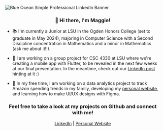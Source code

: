 ![Blue Ocean Simple Professional LinkedIn Banner](https://user-images.githubusercontent.com/81037163/178507560-fe8d4b08-ae99-4dfc-8c83-f31294736ff7.png)

### <div align="center">👋 Hi there, I'm Maggie!</div>

- 📚 I'm currently a Junior at LSU in the Ogden Honors College (set to graduate in May 2024), majoring in Computer Science with a Second Discipline concentration in Mathematics and a minor in Mathematics (ask me about it!!).

- 🔭 I am working on a group project for CSC 4330 at LSU where we're creating a mobile app with Flutter, to be revealed in the next few weeks at our final presentation. In the meantime, check out our [LinkedIn post](https://www.linkedin.com/posts/maggiestewart225_industry-activity-6997605501874180096-V0le?utm_source=share&utm_medium=member_desktop) hinting at it :)

- 🌱 In my free time, I am working on a data analytics project to track Amazon spending trends in my family, developing my [personal website](https://maggiestewart.github.io/MaggiePersonalWebsite/), and learning how to make UI/UX designs with Figma.

### <div align="center">Feel free to take a look at my projects on Github and connect with me!</div>

<p align="center"> <a href="https://www.linkedin.com/in/maggiestewart225/">LinkedIn</a> | 
<a href="https://maggiestewart.github.io/MaggiePersonalWebsite/"> Personal Website<p>



<!--
**maggiestewart/maggiestewart** is a ✨ _special_ ✨ repository because its `README.md` (this file) appears on your GitHub profile.

Here are some ideas to get you started:

- 🔭 I’m currently working on ...
- 🌱 I’m currently learning ...
- 👯 I’m looking to collaborate on ...
- 🤔 I’m looking for help with ...
- 💬 Ask me about ...
- 📫 How to reach me: ...
- 😄 Pronouns: ...
- ⚡ Fun fact: ...
-->
